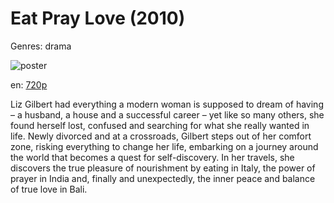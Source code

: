 # Eat Pray Love (2010)

Genres: drama

![poster](http://image.tmdb.org/t/p/w500/s57E4AfPIU1fxwpGGRahk6A0DUl.jpg)

en:
  [720p](magnet:?xt=urn:btih:7DD3B4921272CBA2ABC8779F5AE91D269959786C&tr=udp://glotorrents.pw:6969/announce&tr=udp://tracker.opentrackr.org:1337/announce&tr=udp://torrent.gresille.org:80/announce&tr=udp://tracker.openbittorrent.com:80&tr=udp://tracker.coppersurfer.tk:6969&tr=udp://tracker.leechers-paradise.org:6969&tr=udp://p4p.arenabg.ch:1337&tr=udp://tracker.internetwarriors.net:1337)
  


Liz Gilbert had everything a modern woman is supposed to dream of having – a husband, a house and a successful career – yet like so many others, she found herself lost, confused and searching for what she really wanted in life. Newly divorced and at a crossroads, Gilbert steps out of her comfort zone, risking everything to change her life, embarking on a journey around the world that becomes a quest for self-discovery. In her travels, she discovers the true pleasure of nourishment by eating in Italy, the power of prayer in India and, finally and unexpectedly, the inner peace and balance of true love in Bali.